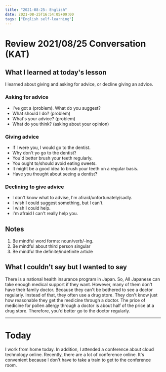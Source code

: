 ```yaml
---
title: "2021-08-25: English"
date: 2021-08-25T16:54:05+09:00
tags: ["English self-learning"]
---
```

# Review 2021/08/25 Conversation (KAT)

## What I learned at today's lesson
I learned about giving and asking for advice, or decline giving an advice.

### Asking for advice
* I've got a (problem). What do you suggest?
* What should I do? (problem)
* What's your advice? (problem)
* What do you think? (asking about your opinion)

### Giving advice
* If I were you, I would go to the dentist.
* Why don't yo go to the dentist?
* You'd better brush your teeth regularly.
* You ought to/should avoid eating sweets.
* It might be a good idea to brush your teeth on a regular basis.
* Have you thought about seeing a dentist?

### Declining to give advice
* I don't know what to advise, I'm afraid/unfortunately/sadly.
* I wish I could suggest something, but I can't.
* I wish I could help.
* I'm afraid I can't really help you.

## Notes
1. Be mindful word forms: noun/verb/-ing.
2. Be mindful about third person singular
3. Be mindful the definite/indefinite article

## What I couldn't say but I wanted to say
There is a national health insurance program in Japan.
So, All Japanese can take enough medical support if they want.
However, many of them don't have their family doctor.
Because they can't be bothered to see a doctor regularly.
Instead of that, they often use a drug store.
They don't know just how reasonable they get the medicine through a doctor.
The price of medicine for pollen allergy through a doctor is about half of the price at a drug store.
Therefore, you'd better go to the doctor regularly.

---
# Today

I work from home today.
In addition, I attended a conference about cloud technology online.
Recently, there are a lot of conference online.
It's convenient because I don't have to take a train to get to the conference room.
